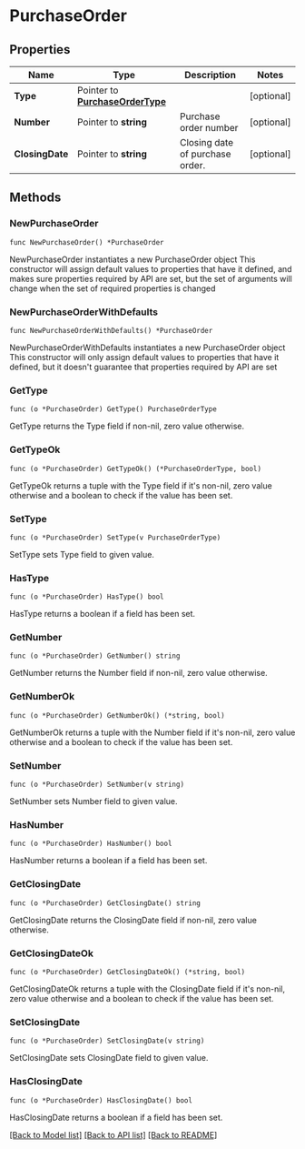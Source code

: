 # PurchaseOrder

## Properties

Name | Type | Description | Notes
------------ | ------------- | ------------- | -------------
**Type** | Pointer to [**PurchaseOrderType**](PurchaseOrderType.md) |  | [optional] 
**Number** | Pointer to **string** | Purchase order number | [optional] 
**ClosingDate** | Pointer to **string** | Closing date of purchase order. | [optional] 

## Methods

### NewPurchaseOrder

`func NewPurchaseOrder() *PurchaseOrder`

NewPurchaseOrder instantiates a new PurchaseOrder object
This constructor will assign default values to properties that have it defined,
and makes sure properties required by API are set, but the set of arguments
will change when the set of required properties is changed

### NewPurchaseOrderWithDefaults

`func NewPurchaseOrderWithDefaults() *PurchaseOrder`

NewPurchaseOrderWithDefaults instantiates a new PurchaseOrder object
This constructor will only assign default values to properties that have it defined,
but it doesn't guarantee that properties required by API are set

### GetType

`func (o *PurchaseOrder) GetType() PurchaseOrderType`

GetType returns the Type field if non-nil, zero value otherwise.

### GetTypeOk

`func (o *PurchaseOrder) GetTypeOk() (*PurchaseOrderType, bool)`

GetTypeOk returns a tuple with the Type field if it's non-nil, zero value otherwise
and a boolean to check if the value has been set.

### SetType

`func (o *PurchaseOrder) SetType(v PurchaseOrderType)`

SetType sets Type field to given value.

### HasType

`func (o *PurchaseOrder) HasType() bool`

HasType returns a boolean if a field has been set.

### GetNumber

`func (o *PurchaseOrder) GetNumber() string`

GetNumber returns the Number field if non-nil, zero value otherwise.

### GetNumberOk

`func (o *PurchaseOrder) GetNumberOk() (*string, bool)`

GetNumberOk returns a tuple with the Number field if it's non-nil, zero value otherwise
and a boolean to check if the value has been set.

### SetNumber

`func (o *PurchaseOrder) SetNumber(v string)`

SetNumber sets Number field to given value.

### HasNumber

`func (o *PurchaseOrder) HasNumber() bool`

HasNumber returns a boolean if a field has been set.

### GetClosingDate

`func (o *PurchaseOrder) GetClosingDate() string`

GetClosingDate returns the ClosingDate field if non-nil, zero value otherwise.

### GetClosingDateOk

`func (o *PurchaseOrder) GetClosingDateOk() (*string, bool)`

GetClosingDateOk returns a tuple with the ClosingDate field if it's non-nil, zero value otherwise
and a boolean to check if the value has been set.

### SetClosingDate

`func (o *PurchaseOrder) SetClosingDate(v string)`

SetClosingDate sets ClosingDate field to given value.

### HasClosingDate

`func (o *PurchaseOrder) HasClosingDate() bool`

HasClosingDate returns a boolean if a field has been set.


[[Back to Model list]](../README.md#documentation-for-models) [[Back to API list]](../README.md#documentation-for-api-endpoints) [[Back to README]](../README.md)


